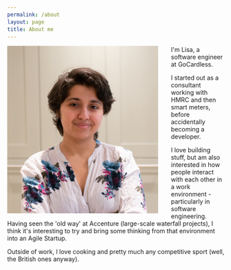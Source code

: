 ```yaml
---
permalink: /about
layout: page
title: About me
---
```


<img src="/assets/img/headshot-square.jpg" width="350px" style="float:left; margin-right:30px;">

I'm Lisa, a software engineer at GoCardless.

I started out as a consultant working with HMRC and then smart meters, before accidentally becoming a developer.

I love building stuff, but am also interested in how people interact with each other in a work environment - particularly in software engineering.
Having seen the 'old way' at Accenture (large-scale waterfall projects), I think it's interesting to try and bring some thinking from that 
environment into an Agile Startup.

Outside of work, I love cooking and pretty much any competitive sport (well, the British ones anyway).
